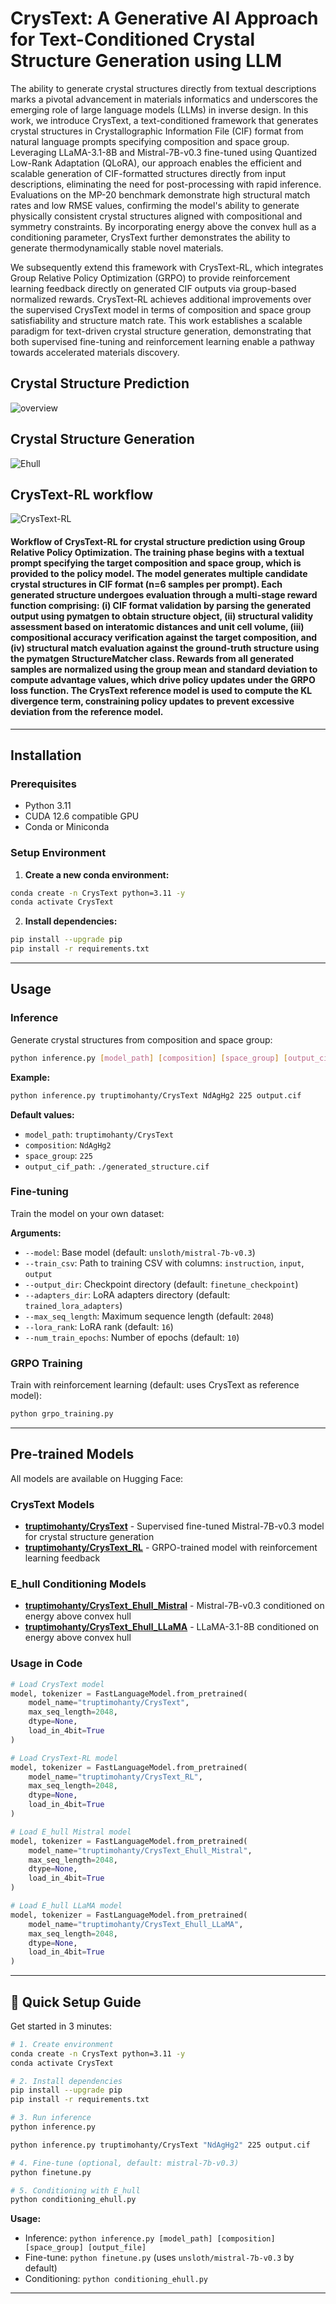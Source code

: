# CrysText: A Generative AI Approach for Text-Conditioned Crystal Structure Generation using LLM

The ability to generate crystal structures directly from textual descriptions marks a pivotal advancement in materials informatics and underscores the emerging role of large language models (LLMs) in inverse design. In this work, we introduce CrysText, a text-conditioned framework that generates crystal structures in Crystallographic Information File (CIF) format from natural language prompts specifying composition and space group. Leveraging LLaMA-3.1-8B and Mistral-7B-v0.3 fine-tuned using Quantized Low-Rank Adaptation (QLoRA), our approach enables the efficient and scalable generation of CIF-formatted structures directly from input descriptions, eliminating the need for post-processing with rapid inference. Evaluations on the MP-20 benchmark demonstrate high structural match rates and low RMSE values, confirming the model's ability to generate physically consistent crystal structures aligned with compositional and symmetry constraints. By incorporating energy above the convex hull as a conditioning parameter, CrysText further demonstrates the ability to generate thermodynamically stable novel materials. 

We subsequently extend this framework with CrysText-RL, which integrates Group Relative Policy Optimization (GRPO) to provide reinforcement learning feedback directly on generated CIF outputs via group-based normalized rewards. CrysText-RL achieves additional improvements over the supervised CrysText model in terms of composition and space group satisfiability and structure match rate. This work establishes a scalable paradigm for text-driven crystal structure generation, demonstrating that both supervised fine-tuning and reinforcement learning enable a pathway towards accelerated materials discovery.

## Crystal Structure Prediction
![overview](images/CrysText_CSP_final.gif)

## Crystal Structure Generation
![Ehull](images/CrysText_ehull_final.gif)

## CrysText-RL workflow

![CrysText-RL](images/CrysText-RL_workflow.png)

#### Workflow of CrysText-RL for crystal structure prediction using Group Relative Policy Optimization. The training phase begins with a textual prompt specifying the target composition and space group, which is provided to the policy model. The model generates multiple candidate crystal structures in CIF format (n=6 samples per prompt). Each generated structure undergoes evaluation through a multi-stage reward function comprising: (i) CIF format validation by parsing the generated output using pymatgen to obtain structure object, (ii) structural validity assessment based on interatomic distances and unit cell volume, (iii) compositional accuracy verification against the target composition, and (iv) structural match evaluation against the ground-truth structure using the pymatgen StructureMatcher class. Rewards from all generated samples are normalized using the group mean and standard deviation to compute advantage values, which drive policy updates under the GRPO loss function. The CrysText reference model is used to compute the KL divergence term, constraining policy updates to prevent excessive deviation from the reference model.

---

## Installation

### Prerequisites
- Python 3.11
- CUDA 12.6 compatible GPU
- Conda or Miniconda

### Setup Environment

1. **Create a new conda environment:**
```bash
conda create -n CrysText python=3.11 -y
conda activate CrysText
```

2. **Install dependencies:**
```bash
pip install --upgrade pip
pip install -r requirements.txt
```

---

## Usage

### Inference

Generate crystal structures from composition and space group:

```bash
python inference.py [model_path] [composition] [space_group] [output_cif_path]
```

**Example:**
```bash
python inference.py truptimohanty/CrysText NdAgHg2 225 output.cif
```

**Default values:**
- `model_path`: `truptimohanty/CrysText`
- `composition`: `NdAgHg2`
- `space_group`: `225`
- `output_cif_path`: `./generated_structure.cif`

### Fine-tuning

Train the model on your own dataset:

**Arguments:**
- `--model`: Base model (default: `unsloth/mistral-7b-v0.3`)
- `--train_csv`: Path to training CSV with columns: `instruction`, `input`, `output`
- `--output_dir`: Checkpoint directory (default: `finetune_checkpoint`)
- `--adapters_dir`: LoRA adapters directory (default: `trained_lora_adapters`)
- `--max_seq_length`: Maximum sequence length (default: `2048`)
- `--lora_rank`: LoRA rank (default: `16`)
- `--num_train_epochs`: Number of epochs (default: `10`)

### GRPO Training

Train with reinforcement learning (default: uses CrysText as reference model):

```bash
python grpo_training.py
```

---

## Pre-trained Models

All models are available on Hugging Face:

### CrysText Models
- **[truptimohanty/CrysText](https://huggingface.co/truptimohanty/CrysText)** - Supervised fine-tuned Mistral-7B-v0.3 model for crystal structure generation
- **[truptimohanty/CrysText_RL](https://huggingface.co/truptimohanty/CrysText_RL)** - GRPO-trained model with reinforcement learning feedback

### E_hull Conditioning Models
- **[truptimohanty/CrysText_Ehull_Mistral](https://huggingface.co/truptimohanty/CrysText_Ehull_Mistral)** - Mistral-7B-v0.3 conditioned on energy above convex hull
- **[truptimohanty/CrysText_Ehull_LLaMA](https://huggingface.co/truptimohanty/CrysText_Ehull_LLaMA)** - LLaMA-3.1-8B conditioned on energy above convex hull

### Usage in Code
```python
# Load CrysText model
model, tokenizer = FastLanguageModel.from_pretrained(
    model_name="truptimohanty/CrysText",
    max_seq_length=2048,
    dtype=None,
    load_in_4bit=True
)

# Load CrysText-RL model
model, tokenizer = FastLanguageModel.from_pretrained(
    model_name="truptimohanty/CrysText_RL",
    max_seq_length=2048,
    dtype=None,
    load_in_4bit=True
)

# Load E_hull Mistral model
model, tokenizer = FastLanguageModel.from_pretrained(
    model_name="truptimohanty/CrysText_Ehull_Mistral",
    max_seq_length=2048,
    dtype=None,
    load_in_4bit=True
)

# Load E_hull LLaMA model
model, tokenizer = FastLanguageModel.from_pretrained(
    model_name="truptimohanty/CrysText_Ehull_LLaMA",
    max_seq_length=2048,
    dtype=None,
    load_in_4bit=True
)
```

---

## 🚀 Quick Setup Guide

Get started in 3 minutes:

```bash
# 1. Create environment
conda create -n CrysText python=3.11 -y
conda activate CrysText

# 2. Install dependencies
pip install --upgrade pip
pip install -r requirements.txt

# 3. Run inference
python inference.py

python inference.py truptimohanty/CrysText "NdAgHg2" 225 output.cif

# 4. Fine-tune (optional, default: mistral-7b-v0.3)
python finetune.py

# 5. Conditioning with E_hull
python conditioning_ehull.py
```

**Usage:** 
- Inference: `python inference.py [model_path] [composition] [space_group] [output_file]`
- Fine-tune: `python finetune.py` (uses `unsloth/mistral-7b-v0.3` by default)
- Conditioning: `python conditioning_ehull.py`

---

